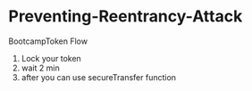 # Preventing-Reentrancy-Attack

BootcampToken Flow

1. Lock your token
2. wait 2 min
3. after you can use secureTransfer function
